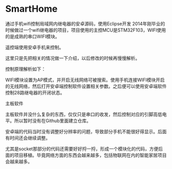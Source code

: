 # SmartHome
通过手机wifi控制局域网内继电器的安卓源码，使用Eclipse开发
2014年刚毕业的时候做过一个wifi继电器的项目，项目使用的主控MCU是STM32F103，WIFI使用的是成熟的串口WIFI模块。

遥控端使用安卓手机来控制。

这里只是先把相关的情况做一下介绍，以后修改的时候再慢慢解析。

控制原理解析如下：

WIFI模块设置为AP模式，并开启无线网络可被搜索。使用手机连接WIFI模块开启的无线网络，然后打开安卓端控制软件设置相关参数。之后便可以使用安卓端软件控制28路继电器的开闭状态。

主板软件

主板软件并没什么复杂的东西，仅仅只是串口的收发，然后控制对应的引脚高低电平。所以暂时没有在Github里面建立仓库。

安卓端的代码当时没有调整好分辨率的问题，导致部分手机不能很好得显示。后面有时间还会继续调整。

尤其是socket那部分的代码还需要好好捋一捋，形成一个模块化的代码，方便后面的项目移植。毕竟网络方面的东西会越来越多，包括物联网在内的智能家居项目会越来越多。

